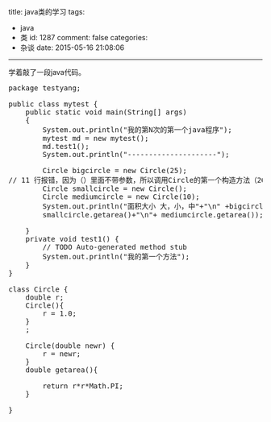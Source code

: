 title: java类的学习
tags:
  - java
  - 类
id: 1287
comment: false
categories:
  - 杂谈
date: 2015-05-16 21:08:06
---

  学着敲了一段java代码。 

<pre class="nums:true wrap:true scroll:true lang:default decode:true " title="A simple java programe" >package testyang;

public class mytest {
	public static void main(String[] args)
	{
		System.out.println("我的第N次的第一个java程序");
		mytest md = new mytest();
		md.test1();
		System.out.println("---------------------");

		Circle bigcircle = new Circle(25);   
// 11 行报错，因为（）里面不带参数，所以调用Circle的第一个构造方法（26 line），假如你不构造，就会抱错，假如你把（）里面加一个参数，就会调用第二个构造方法了（32 line）
	    Circle smallcircle = new Circle();
	    Circle mediumcircle = new Circle(10); 
	    System.out.println("面积大小 大，小，中"+"\n" +bigcircle.getarea()+"\n"+ 
	    smallcircle.getarea()+"\n"+ mediumcircle.getarea());		

	}
	private void test1() {
		// TODO Auto-generated method stub
		System.out.println("我的第一个方法");
	}	
}

class Circle {
	double r;
	Circle(){	
		r = 1.0;
	}
	;

	Circle(double newr) {
		r = newr;
	}
	double getarea(){

		return r*r*Math.PI;
	}

}</pre> 